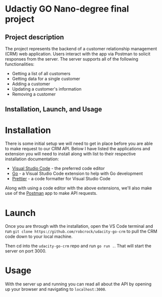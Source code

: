 # Udactiy GO Nano-degree final project

## Project description

The project represents the backend of a customer relationship management (CRM) web application. Users interact with the app via Postman to solicit responses from the server. The server supports all of the following functionalities:

- Getting a list of all customers
- Getting data for a single customer
- Adding a customer
- Updating a customer's information
- Removing a customer

## Installation, Launch, and Usage

# Installation

There is some initial setup we will need to get in place before you are able to make request to our CRM API. Below I have listed the applications and extension you will need to install along with list to their respective installation documentation:

- [Visual Studio Code](https://code.visualstudio.com/) - the preferred code editor
- [Go](https://code.visualstudio.com/docs/languages/go) - a Visual Studio Code extension to help with Go development
- [Prettier](https://marketplace.visualstudio.com/items?itemName=esbenp.prettier-vscode) - a code formatter for Visual Studio Code

Along with using a code editor with the above extensions, we'll also make use of the [Postman](https://www.postman.com/) app to make API requests.

# Launch

Once you are through with the installation, open the VS Code terminal and run `git clone https://github.com/robcrock/udacity-go-crm` to pull the CRM code down to your local machine.

Then cd into the `udacity-go-crm` repo and run `go run .`. That will start the server on port 3000.

# Usage

With the server up and running you can read all about the API by opening up your browser and navigating to `localhost:3000`.
